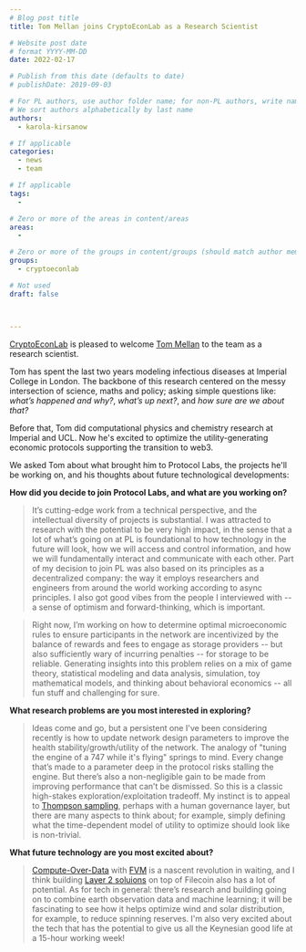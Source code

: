 ```yaml
---
# Blog post title
title: Tom Mellan joins CryptoEconLab as a Research Scientist

# Website post date
# format YYYY-MM-DD
date: 2022-02-17

# Publish from this date (defaults to date)
# publishDate: 2019-09-03

# For PL authors, use author folder name; for non-PL authors, write name as in paper within ""
# We sort authors alphabetically by last name
authors:
  - karola-kirsanow

# If applicable
categories:
  - news
  - team

# If applicable
tags:
  -

# Zero or more of the areas in content/areas
areas:
  -

# Zero or more of the groups in content/groups (should match author membership)
groups:
  - cryptoeconlab

# Not used
draft: false



---
```


[CryptoEconLab](/groups/cryptoeconlab/) is pleased to welcome [Tom Mellan](/authors/tom-mellan) to the team as a research scientist. 

Tom has spent the last two years modeling infectious diseases at Imperial College in London. The backbone of this research centered on the messy intersection of science, maths and policy; asking simple questions like: _what’s happened and why?_, _what’s up next?_, and _how sure are we about that?_ 

Before that, Tom did computational physics and chemistry research at Imperial and UCL. Now he's excited to optimize the utility-generating economic protocols supporting the transition to web3.

We  asked Tom about what brought him to Protocol Labs, the projects he'll be working on, and his thoughts about future technological developments:

**How did you decide to join Protocol Labs, and what are you working on?**

> It’s cutting-edge work from a technical perspective, and the intellectual diversity of projects is substantial.  I was attracted to research with the potential to be very high impact, in the sense that a lot of what’s going on at PL is foundational to how technology in the future will look, how we will access and control information, and how we will fundamentally interact and communicate with each other. Part of my decision to join PL was also based on its principles as a decentralized company: the way it employs researchers and engineers from around the world working according to async principles. I also got good vibes from the people I interviewed with --  a sense of optimism and forward-thinking, which is important.

> Right now, I’m working on how to determine optimal microeconomic rules to ensure participants in the network are incentivized by the balance of rewards and fees to engage as storage providers -- but also sufficiently wary of incurring penalties -- for storage to be reliable. Generating insights into this problem relies on a mix of game theory, statistical modeling and data analysis, simulation, toy mathematical models, and thinking about behavioral economics --  all fun stuff and challenging for sure.

**What research problems are you most interested in exploring?**

> Ideas come and go, but a persistent one I've been considering recently is how to update network design parameters to improve the health stability/growth/utility of the network. The analogy of "tuning the engine of a 747 while it's flying" springs to mind. Every change that’s made to a parameter deep in the protocol risks stalling the engine. But there’s also a  non-negligible gain to be made from improving performance that can’t be dismissed. So this is a classic high-stakes exploration/exploitation tradeoff. My instinct is to appeal to [Thompson sampling](https://web.stanford.edu/~bvr/pubs/TS_Tutorial.pdf), perhaps with a human governance layer, but there are many aspects to think about; for example, simply defining what the time-dependent model of utility to optimize should look like is non-trivial.

**What future technology are you most excited about?**

> [Compute-Over-Data](https://github.com/filecoin-project/bacalhau/wiki) with [FVM](https://filecoin.io/blog/posts/introducing-the-filecoin-virtual-machine/) is a nascent revolution in waiting, and I think building [Layer 2 soluions](https://filecoin.io/blog/posts/introducing-the-filecoin-virtual-machine/) on top of Filecoin also has a lot of potential. As for tech in general: there’s research and building going on to combine earth observation data and machine learning; it will be fascinating to see how it helps optimize wind and solar distribution, for example, to reduce spinning reserves. I'm also very excited about the tech that has the potential to give us all the Keynesian good life at a 15-hour working week!
